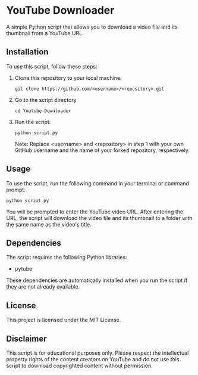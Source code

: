 <!DOCTYPE html>
<html lang="en">
<head>
    <meta charset="UTF-8">
    <meta name="viewport" content="width=device-width, initial-scale=1.0">
    <meta http-equiv="X-UA-Compatible" content="ie=edge">
</head>
<body>
    <h1>YouTube Downloader</h1>
    <p>A simple Python script that allows you to download a video file and its thumbnail from a YouTube URL.</p>
<h2>Installation</h2>
<p>To use this script, follow these steps:</p>
<ol>
  <li>Clone this repository to your local machine:</li>
  <pre><code>git clone https://github.com/&lt;username&gt;/&lt;repository&gt;.git</code></pre>
  <li>Go to the script directory</li>
  <pre><code>cd Youtube-Downloader</code></pre>
  <li>Run the script:</li>
  <pre><code>python script.py</code></pre>
  <p>Note: Replace &lt;username&gt; and &lt;repository&gt; in step 1 with your own GitHub username and the name of your forked repository, respectively.</p>
</ol>

<h2>Usage</h2>
<p>To use the script, run the following command in your terminal or command prompt:</p>
<pre><code>python script.py</code></pre>
<p>You will be prompted to enter the YouTube video URL. After entering the URL, the script will download the video file and its thumbnail to a folder with the same name as the video's title.</p>

<h2>Dependencies</h2>
<p>The script requires the following Python libraries:</p>
<ul>
    <li>pytube</li>
</ul>
<p>These dependencies are automatically installed when you run the script if they are not already available.</p>

<h2>License</h2>
<p>This project is licensed under the MIT License.</p>

<h2>Disclaimer</h2>
<p>This script is for educational purposes only. Please respect the intellectual property rights of the content creators on YouTube and do not use this script to download copyrighted content without permission.</p>
</body>
</html>
